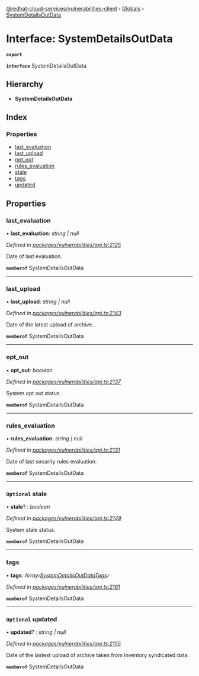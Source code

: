 [@redhat-cloud-services/vulnerabilities-client](../README.md) › [Globals](../globals.md) › [SystemDetailsOutData](systemdetailsoutdata.md)

# Interface: SystemDetailsOutData

**`export`** 

**`interface`** SystemDetailsOutData

## Hierarchy

* **SystemDetailsOutData**

## Index

### Properties

* [last_evaluation](systemdetailsoutdata.md#last_evaluation)
* [last_upload](systemdetailsoutdata.md#last_upload)
* [opt_out](systemdetailsoutdata.md#opt_out)
* [rules_evaluation](systemdetailsoutdata.md#rules_evaluation)
* [stale](systemdetailsoutdata.md#optional-stale)
* [tags](systemdetailsoutdata.md#tags)
* [updated](systemdetailsoutdata.md#optional-updated)

## Properties

###  last_evaluation

• **last_evaluation**: *string | null*

*Defined in [packages/vulnerabilities/api.ts:2125](https://github.com/RedHatInsights/javascript-clients/blob/master/packages/vulnerabilities/api.ts#L2125)*

Date of last evaluation.

**`memberof`** SystemDetailsOutData

___

###  last_upload

• **last_upload**: *string | null*

*Defined in [packages/vulnerabilities/api.ts:2143](https://github.com/RedHatInsights/javascript-clients/blob/master/packages/vulnerabilities/api.ts#L2143)*

Date of the latest upload of archive.

**`memberof`** SystemDetailsOutData

___

###  opt_out

• **opt_out**: *boolean*

*Defined in [packages/vulnerabilities/api.ts:2137](https://github.com/RedHatInsights/javascript-clients/blob/master/packages/vulnerabilities/api.ts#L2137)*

System opt out status.

**`memberof`** SystemDetailsOutData

___

###  rules_evaluation

• **rules_evaluation**: *string | null*

*Defined in [packages/vulnerabilities/api.ts:2131](https://github.com/RedHatInsights/javascript-clients/blob/master/packages/vulnerabilities/api.ts#L2131)*

Date of last security rules evaluation.

**`memberof`** SystemDetailsOutData

___

### `Optional` stale

• **stale**? : *boolean*

*Defined in [packages/vulnerabilities/api.ts:2149](https://github.com/RedHatInsights/javascript-clients/blob/master/packages/vulnerabilities/api.ts#L2149)*

System stale status.

**`memberof`** SystemDetailsOutData

___

###  tags

• **tags**: *Array‹[SystemDetailsOutDataTags](systemdetailsoutdatatags.md)›*

*Defined in [packages/vulnerabilities/api.ts:2161](https://github.com/RedHatInsights/javascript-clients/blob/master/packages/vulnerabilities/api.ts#L2161)*

**`memberof`** SystemDetailsOutData

___

### `Optional` updated

• **updated**? : *string | null*

*Defined in [packages/vulnerabilities/api.ts:2155](https://github.com/RedHatInsights/javascript-clients/blob/master/packages/vulnerabilities/api.ts#L2155)*

Date of the lastest upload of archive taken from Inventory syndicated data.

**`memberof`** SystemDetailsOutData
